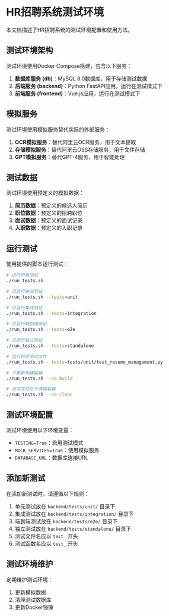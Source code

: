 # HR招聘系统测试环境

本文档描述了HR招聘系统的测试环境配置和使用方法。

## 测试环境架构

测试环境使用Docker Compose搭建，包含以下服务：

1. **数据库服务 (db)**：MySQL 8.0数据库，用于存储测试数据
2. **后端服务 (backend)**：Python FastAPI应用，运行在测试模式下
3. **前端服务 (frontend)**：Vue.js应用，运行在测试模式下

## 模拟服务

测试环境使用模拟服务替代实际的外部服务：

1. **OCR模拟服务**：替代阿里云OCR服务，用于文本提取
2. **存储模拟服务**：替代阿里云OSS存储服务，用于文件存储
3. **GPT模拟服务**：替代GPT-4服务，用于智能处理

## 测试数据

测试环境使用预定义的模拟数据：

1. **简历数据**：预定义的候选人简历
2. **职位数据**：预定义的招聘职位
3. **面试数据**：预定义的面试记录
4. **入职数据**：预定义的入职记录

## 运行测试

使用提供的脚本运行测试：

```bash
# 运行所有测试
./run_tests.sh

# 只运行单元测试
./run_tests.sh --tests=unit

# 只运行集成测试
./run_tests.sh --tests=integration

# 只运行端到端测试
./run_tests.sh --tests=e2e

# 只运行独立测试
./run_tests.sh --tests=standalone

# 运行特定测试文件
./run_tests.sh --tests=tests/unit/test_resume_management.py

# 不重新构建容器
./run_tests.sh --no-build

# 测试完成后不清理容器
./run_tests.sh --no-clean
```

## 测试环境配置

测试环境使用以下环境变量：

- `TESTING=True`：启用测试模式
- `MOCK_SERVICES=True`：使用模拟服务
- `DATABASE_URL`：数据库连接URL

## 添加新测试

在添加新测试时，请遵循以下规则：

1. 单元测试放在 `backend/tests/unit/` 目录下
2. 集成测试放在 `backend/tests/integration/` 目录下
3. 端到端测试放在 `backend/tests/e2e/` 目录下
4. 独立测试放在 `backend/tests/standalone/` 目录下
5. 测试文件名应以 `test_` 开头
6. 测试函数名应以 `test_` 开头

## 测试环境维护

定期维护测试环境：

1. 更新模拟数据
2. 清理测试数据库
3. 更新Docker镜像
